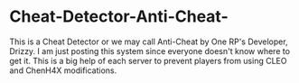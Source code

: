 # Cheat-Detector-Anti-Cheat-

This is a Cheat Detector or we may call Anti-Cheat by One RP's Developer, Drizzy.
I am just posting this system since everyone doesn't know where to get it. 
This is a big help of each server to prevent players from using CLEO and ChenH4X modifications.